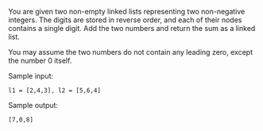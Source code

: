 You are given two non-empty linked lists representing two non-negative integers. The digits are stored in reverse order, and each of their nodes contains a single digit. Add the two numbers and return the sum as a linked list.

You may assume the two numbers do not contain any leading zero, except the number 0 itself.

Sample input:
```
l1 = [2,4,3], l2 = [5,6,4]
```

Sample output:
```
[7,0,8]
```